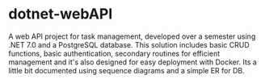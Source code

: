 # dotnet-webAPI
A web API project for task management, developed over a semester using .NET 7.0 and a PostgreSQL database. This solution includes basic CRUD functions, basic authentication, secondary routines for efficient management and it's also designed for easy deployment with Docker. Its a little bit documented using sequence diagrams and a simple ER for DB.
